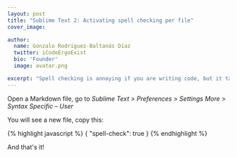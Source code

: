 ```yaml
---
layout: post
title: "Sublime Text 2: Activating spell checking per file"
cover_image:

author:
  name: Gonzalo Rodríguez-Baltanás Díaz
  twitter: iCodeErgoExist
  bio: 'Founder'
  image: avatar.png

excerpt: "Spell checking is annoying if you are writing code, but it takes importance when you are writing text like in a markdown file. Sublime text allows you set configuration per file type"
---
```


Open a Markdown file, go to _Sublime Text > Preferences > Settings More > Syntax Specific – User_

You will see a new file, copy this:

{% highlight javascript %}
{
  "spell-check": true
}
{% endhighlight %}

And that's it!